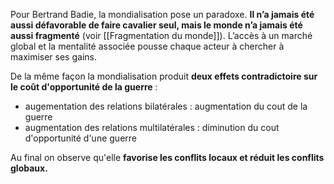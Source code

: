 Pour Bertrand Badie, la mondialisation pose un paradoxe. **Il n’a jamais été aussi défavorable de faire cavalier seul, mais le monde n’a jamais été aussi fragmenté** (voir [[Fragmentation du monde]]). L’accès à un marché global et la mentalité associée pousse chaque acteur à chercher à maximiser ses gains.

De la même façon la mondialisation produit **deux effets contradictoire sur le coût d'opportunité de la guerre** :

- augementation des relations bilatérales : augmentation du cout de la guerre
- augmentation des relations multilatérales : diminution du cout d'opportunité d'une guerre

Au final on observe qu'elle **favorise les conflits locaux et réduit les conflits globaux.**